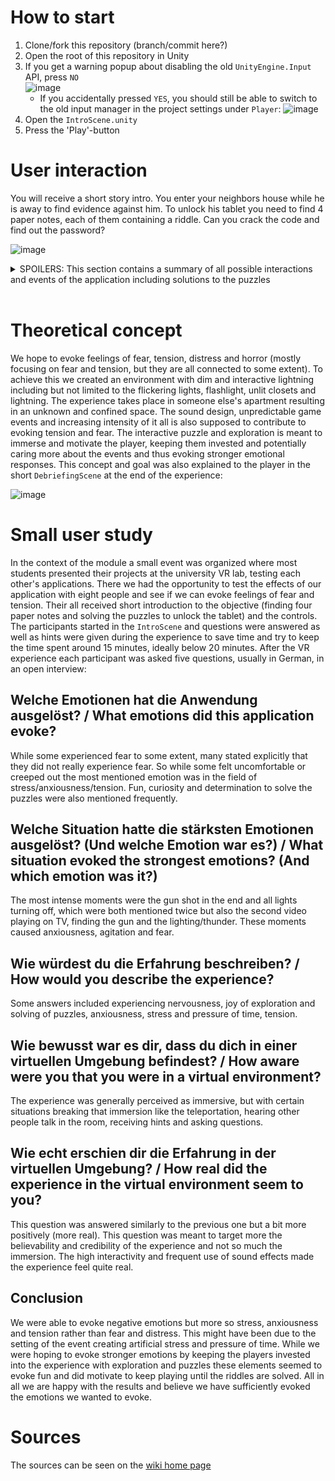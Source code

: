 # How to start
1. Clone/fork this repository (branch/commit here?)  
2. Open the root of this repository in Unity
3. If you get a warning popup about disabling the old `UnityEngine.Input` API, press `NO`  
  ![image](./LabRecordings/popup-press-no.jpg)
    - If you accidentally pressed `YES`, you should still be able to switch to the old input manager in the project settings under `Player`:
    ![image](./LabRecordings/switch-input-manager.png)
4. Open the `IntroScene.unity`
5. Press the 'Play'-button

# User interaction
You will receive a short story intro. You enter your neighbors house while he is away to find evidence against him. To unlock his tablet you need to find 4 paper notes, each of them containing a riddle. Can you crack the code and find out the password?

![image](./LabRecordings/intro.jpg)

<details> 
  <summary>SPOILERS: This section contains a summary of all possible interactions and events of the application including solutions to the puzzles </summary>

  ## Four paper notes
  Across the apartment you will find four paper notes with the following riddles on them
  ### What occurs twice in a week, once in a year but never in a day?
  - Answer: The letter E, because it appears twice in the word `week` and so on
  - Location: Closet opposite the bedroom
  ![image](./LabRecordings/location-riddle-e.jpg)
  - Hierarchy: riddle-e (GameObject)
  ### I go first unless the order is reversed. I stand in front of a lot of things, yet I have no real legs to stand on. You might just yell out my name once you find the answer.
  - Answer: The letter A, because 
    - it's the first letter of the alphabet
    - it literally stands in front of (a) `lot of things`
    - it stands in front of many nouns because it is a determiner/article
    - when you solve something or someone tells you the answer, you might just say 'Ah (I get it)'
  - Location: In the bedroom, underneath the left side pillow
  ![image](./LabRecordings/location-riddle-a.jpg)
  - Hierarchy: riddle-a (GameObject)
  ### What is the end of everything?
  - Answer: The letter G, because it is the last letter of the word `everything`
  - Location: In the guest room, underneath the bedside table
  ![image](./LabRecordings/location-riddle-g.jpg)
  - Hierarchy: riddle-g (GameObject)
  ### What comes once in a minute, twice in a moment but not once in a thousand years?
  - Answer: The letter M, because it appears once in the word `moment` and so on
  - Location: In the kitchen, in the second wall cabinet from the right
  ![image](./LabRecordings/location-riddle-m.jpg)
  - Hierarchy: riddle-m (GameObject)
    

  ## Game events

  ### Spider
  In the guest room, in the right corner of the room next to `riddle-g`, there is a small spider that attacks the player when they get too close and then runs away after a while when they are too far away again.

  TODO picture

  ### Rain
  After three minutes it starts to rain, you can hear but also see the rain if you look out of the windows. Another three minutes later the rain sounds get louder, hinting at more intense rain.

  ### Lightning and thunder
  After four minutes lightning and thunder strike, illuminating the entire scene when they appear. While they are technically visible to the player when looking out the window under certain circumstance it is quite unlikely they will actually see the lightning itself, though they can definitely see the flash of light. Another three minutes later the rate of lightning and thunder increases, making them appear more frequent. Also emits a lighting with thunder when a paper note has been picked up for the first time.

  ![image](./LabRecordings/lightning-1.jpg)
  ![image](./LabRecordings/lightning-2.jpg)


  ### Flickering lights
  After two minutes the lights start to turn off periodically, making a representative sound and spawning sparks when they do. The frequency of them turning off increases steadily over time until about ten minutes in when you hear the sound of a complete power failure, turning all the lights off for the remainder of the experience.

  ### TV
  After about one and a half minutes the TV will start to play a cute and funny short documentary about a wild hamster, immediately after the video concludes another one will start to play. This second video contains disturbing sounds and images of pigs locked up in a CO2 stunning chamber right before their slaughter. 

  ## Special interactions 
  Almost all small objects you think you should be able to grab are grabbable by pressing and holding `Axis1D.PrimaryHandTrigger` / `Axis1D.SecondaryHandTrigger`. Almost all drawers, doors, cupboards etc. are openable. To do so, move any hand near the handle and tap `Axis1D.PrimaryHandTrigger` / `Axis1D.SecondaryHandTrigger`.

  ![image](./LabRecordings/ovr-controller-mappings.png)

  ### Teleportation
  To prevent motion sickness we decided to implement teleportation instead of thumbstick movement. While holding the `Axis1D.PrimaryIndexTrigger` / L Index trigger (left hand) the player can aim at a target location and let go of the button to teleport. Additionally, the player can also adjust the look direction (arrow on target location) with the left thumbstick while aiming.

  ![image](./LabRecordings/teleport.gif)

  ### Flashlight
  In the living room, the room the player spawns in, a flashlight can be found. This flashlight can be picked up and will be very useful to explore unlit drawers, closets and the apartment once all the lights are off.

  ![image](./LabRecordings/flashlight.jpg)
  
  ![image](./LabRecordings/flashlight.gif)


  ### Dangerous items 
  Some items placed around the apartment are 'dangerous' and will cause the controllers to vibrate once they get near them and picking them up will vibrate at maximum intensity. These items include a gun in the desk drawer, a stack of money near the bed in the bedroom and a baseball bat in the corner of the bedroom closet.

  TODO pictures

  ## Unlocking the tablet
  Once you have found all notes and solved all riddles you will end up with the letters `A`, `G`, `M` and `E`. You should have also found the `I AM GOLDEN` clue scattered multiple times across the apartment. 
  
  ![image](./LabRecordings/iamgolden.jpg)
  
  `I AM GOLDEN` depicts its letters in a 3x3 square that lines up with the 3x3 number input of the tablet pin, allowing you to translate the four letters into the four numbers needed for the password. 
  
  ![image](./LabRecordings/tablet.jpg)

  To figure out the correct order of the letters/numbers you should try and find a word. Once you find the word `GAME` and type in the translated number code `4892` on the tablet, you will find it unlocked, revealing various calendar events and emails, but before you really get to read them you hear a gun cocking and your blood scattered across the screen.
</details>
<br>

# Theoretical concept
We hope to evoke feelings of fear, tension, distress and horror (mostly focusing on fear and tension, but they are all connected to some extent). To achieve this we created an environment with dim and interactive lightning including but not limited to the flickering lights, flashlight, unlit closets and lightning. The experience takes place in someone else's apartment resulting in an unknown and confined space. The sound design, unpredictable game events and increasing intensity of it all is also supposed to contribute to evoking tension and fear. The interactive puzzle and exploration is meant to immerse and motivate the player, keeping them invested and potentially caring more about the events and thus evoking stronger emotional responses. This concept and goal was also explained to the player in the short `DebriefingScene` at the end of the experience:

![image](./LabRecordings/debriefing.jpg)

# Small user study
In the context of the module a small event was organized where most students presented their projects at the university VR lab, testing each other's applications. There we had the opportunity to test the effects of our application with eight people and see if we can evoke feelings of fear and tension. Their all received short introduction to the objective (finding four paper notes and solving the puzzles to unlock the tablet) and the controls. The participants started in the `IntroScene` and questions were answered as well as hints were given during the experience to save time and try to keep the time spent around 15 minutes, ideally below 20 minutes. After the VR experience each participant was asked five questions, usually in German, in an open interview:

## Welche Emotionen hat die Anwendung ausgelöst? / What emotions did this application evoke?
While some experienced fear to some extent, many stated explicitly that they did not really experience fear. So while some felt uncomfortable or creeped out the most mentioned emotion was in the field of stress/anxiousness/tension. Fun, curiosity and determination to solve the puzzles were also mentioned frequently.

## Welche Situation hatte die stärksten Emotionen ausgelöst? (Und welche Emotion war es?) / What situation evoked the strongest emotions? (And which emotion was it?)
The most intense moments were the gun shot in the end and all lights turning off, which were both mentioned twice but also the second video playing on TV, finding the gun and the lighting/thunder. These moments caused anxiousness, agitation and fear.

## Wie würdest du die Erfahrung beschreiben? / How would you describe the experience?
Some answers included experiencing nervousness, joy of exploration and solving of puzzles, anxiousness, stress and pressure of time, tension.

## Wie bewusst war es dir, dass du dich in einer virtuellen Umgebung befindest? / How aware were you that you were in a virtual environment?
The experience was generally perceived as immersive, but with certain situations breaking that immersion like the teleportation, hearing other people talk in the room, receiving hints and asking questions.

## Wie echt erschien dir die Erfahrung in der virtuellen Umgebung? / How real did the experience in the virtual environment seem to you?
This question was answered similarly to the previous one but a bit more positively (more real). This question was meant to target more the believability and credibility of the experience and not so much the immersion. The high interactivity and frequent use of sound effects made the experience feel quite real.

## Conclusion
We were able to evoke negative emotions but more so stress, anxiousness and tension rather than fear and distress. This might have been due to the setting of the event creating artificial stress and pressure of time. While we were hoping to evoke stronger emotions by keeping the players invested into the experience with exploration and puzzles these elements seemed to evoke fun and did motivate to keep playing until the riddles are solved. All in all we are happy with the results and believe we have sufficiently evoked the emotions we wanted to evoke.

# Sources
The sources can be seen on the [wiki home page](https://gitlab2.informatik.uni-wuerzburg.de/hci/teaching/courses/special-topics-xr/student-materials/2022-summer/stoxr-project-2/-/wikis/home)
